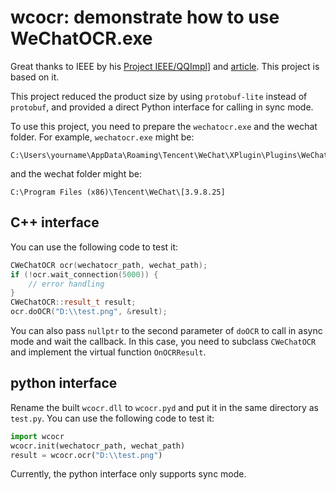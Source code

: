 # wcocr: demonstrate how to use WeChatOCR.exe

Great thanks to IEEE by his [Project IEEE/QQImpl](https://github.com/EEEEhex/qqimpl)] and [article](https://bbs.kanxue.com/thread-278161.htm).
This project is based on it. 

This project reduced the product size by using `protobuf-lite` instead of `protobuf`, 
and provided a direct Python interface for calling in sync mode.

To use this project, you need to prepare the `wechatocr.exe` and the wechat folder.
For example, `wechatocr.exe` might be:

```
C:\Users\yourname\AppData\Roaming\Tencent\WeChat\XPlugin\Plugins\WeChatOCR\7061\extracted\WeChatOCR.exe
```
and the wechat folder might be:
```
C:\Program Files (x86)\Tencent\WeChat\[3.9.8.25]
```

## C++ interface
You can use the following code to test it:
```cpp
CWeChatOCR ocr(wechatocr_path, wechat_path);
if (!ocr.wait_connection(5000)) {
	// error handling
}
CWeChatOCR::result_t result;
ocr.doOCR("D:\\test.png", &result);
```
You can also pass `nullptr` to the second parameter of `doOCR` to call in async mode and wait the callback.
In this case, you need to subclass `CWeChatOCR` and implement the virtual function `OnOCRResult`.

## python interface
Rename the built `wcocr.dll` to `wcocr.pyd` and put it in the same directory as `test.py`.
You can use the following code to test it:

```python
import wcocr
wcocr.init(wechatocr_path, wechat_path)
result = wcocr.ocr("D:\\test.png")
```

Currently, the python interface only supports sync mode.

